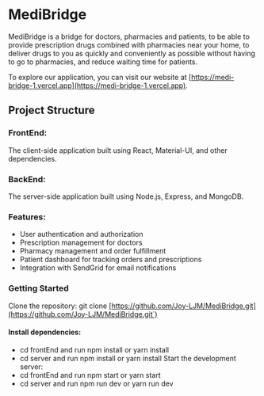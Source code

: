# MediBridge
MediBridge is a bridge for doctors, pharmacies and patients, to be able to provide prescription drugs combined with pharmacies near your home, to deliver drugs to you as quickly and conveniently as possible without having to go to pharmacies, and reduce waiting time for patients.

To explore our application, you can visit our website at [https://medi-bridge-1.vercel.app](https://medi-bridge-1.vercel.app).

## Project Structure
### FrontEnd:
 The client-side application built using React, Material-UI, and other dependencies.
### BackEnd:
 The server-side application built using Node.js, Express, and MongoDB.
### Features:
* User authentication and authorization
* Prescription management for doctors
* Pharmacy management and order fulfillment
* Patient dashboard for tracking orders and prescriptions
* Integration with SendGrid for email notifications
### Getting Started
Clone the repository: git clone [https://github.com/Joy-LJM/MediBridge.git](https://github.com/Joy-LJM/MediBridge.git`)
#### Install dependencies:
- cd frontEnd and run npm install or yarn install
- cd server and run npm install or yarn install
Start the development server:
- cd frontEnd and run npm start or yarn start
- cd server and run npm run dev or yarn run dev